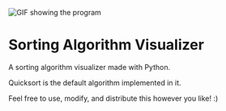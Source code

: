 ![GIF showing the program](https://github.com/user-attachments/assets/f10de022-2865-4266-8bac-7fba93cd9c0b)

# Sorting Algorithm Visualizer
A sorting algorithm visualizer made with Python.

Quicksort is the default algorithm implemented in it.

Feel free to use, modify, and distribute this however you like! :)
